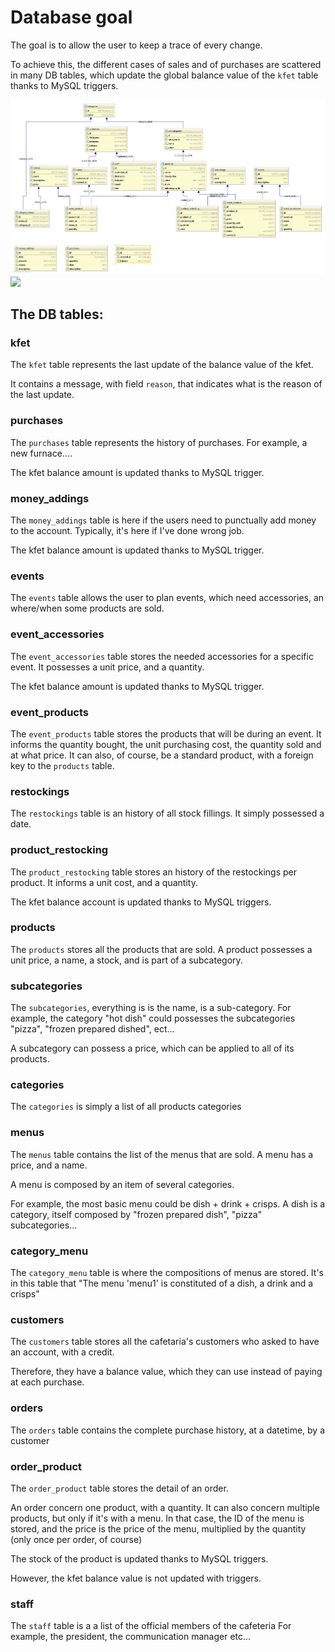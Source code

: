 # Database goal
The goal is to allow the user to keep a trace of every change.

To achieve this, the different cases of sales and of purchases are 
scattered in many DB tables, which update the global balance value of the 
<code>kfet</code> table thanks to MySQL triggers.

![](diagram.png)
![](http://i.imgur.com/k4AlGMo.png)

## The DB tables:

### kfet

The <code>kfet</code> table represents the last update of the balance value of the kfet.

It contains a message, with field <code>reason</code>, that indicates what is the reason
of the last update.

### purchases

The <code>purchases</code> table represents the history of purchases. 
For example, a new furnace....

The kfet balance amount is updated thanks to MySQL trigger.

### money_addings

The <code>money_addings</code> table is here if the users need to punctually add money 
to the account. Typically, it's here if I've done wrong job.

The kfet balance amount is updated thanks to MySQL trigger.

### events

The <code>events</code> table allows the user to plan events, which need accessories, 
an where/when some products are sold.

### event_accessories

The <code>event_accessories</code> table stores the needed accessories for a specific event. 
It possesses a unit price, and a quantity.

The kfet balance amount is updated thanks to MySQL trigger.

### event_products

The <code>event_products</code> table stores the products that will be during an event.
It informs the quantity bought, the unit purchasing cost, the quantity sold and at what price.
It can also, of course, be a standard product, with a foreign key to the <code>products</code> table.

### restockings

The <code>restockings</code> table is an history of all stock fillings. It simply 
possessed a date.

### product_restocking

The <code>product_restocking</code> table stores an history of the restockings per product.
It informs a unit cost, and a quantity.

The kfet balance account is updated thanks to MySQL triggers.

### products

The <code>products</code> stores all the products that are sold. A product possesses
a unit price, a name, a stock, and is part of a subcategory.

### subcategories

The <code>subcategories</code>, everything is is the name, is a sub-category.
For example, the category "hot dish" could possesses the subcategories "pizza", 
"frozen prepared dished", ect...

A subcategory can possess a price, which can be applied to all of its products.

### categories

The <code>categories</code> is simply a list of all products categories


### menus

The <code>menus</code> table contains the list of the menus that are sold.
A menu has a price, and a name.

A menu is composed by an item of several categories.

For example, the most basic menu could be dish + drink + crisps.
A dish is a category, itself composed by "frozen prepared dish", "pizza" subcategories...

### category_menu

The <code>category_menu</code> table is where the compositions of menus are stored. It's in this table 
that "The menu 'menu1' is constituted of a dish, a drink and a crisps"

### customers

The <code>customers</code> table stores all the cafetaria's customers who asked to have
an account, with a credit.

Therefore, they have a balance value, which they can use instead of paying at each 
purchase.


### orders 

The <code>orders</code> table contains the complete purchase history, at a datetime, by a customer

### order_product

The <code>order_product</code> table stores the detail of an order.

An order concern one product, with a quantity. It can also concern multiple products, 
but only if it's with a menu. In that case, the ID of the menu is stored, and the price
is the price of the menu, multiplied by the quantity (only once per order, of course)

The stock of the product is updated thanks to MySQL triggers.

However, the kfet balance value is not updated with triggers.

### staff

The <code>staff</code> table is a a list of the official members of the cafeteria
For example, the president, the communication manager etc...
